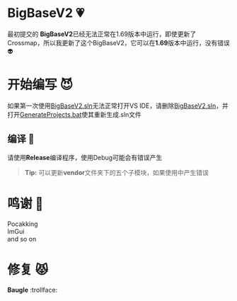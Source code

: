 # BigBaseV2  💗 

最初提交的 **BigBaseV2**已经无法正常在1.69版本中运行，即使更新了Crossmap，所以我更新了这个BigBaseV2，它可以在**1.69**版本中运行，没有错误  👽


# 开始编写  😈
如果第一次使用[BigBaseV2.sln](https://github.com/Baugle/BigBaseV2-Fix-1.69/blob/main/BigBaseV2.sln "BigBaseV2.sln")无法正常打开VS IDE，请删除[BigBaseV2.sln](https://github.com/Baugle/BigBaseV2-Fix-1.69/blob/main/BigBaseV2.sln "BigBaseV2.sln")，并打开[GenerateProjects.bat](https://github.com/Baugle/BigBaseV2-Fix-1.69/blob/main/GenerateProjects.bat "GenerateProjects.bat")使其重新生成.sln文件


## 编译  💫

请使用**Release**编译程序，使用Debug可能会有错误产生  
> **Tip:** 可以更新**vendor**文件夹下的五个子模块，如果使用中产生错误




# 鸣谢  🌟

Pocakking  
ImGui  
and so on

# 修复 😾
**Baugle**  :trollface:





